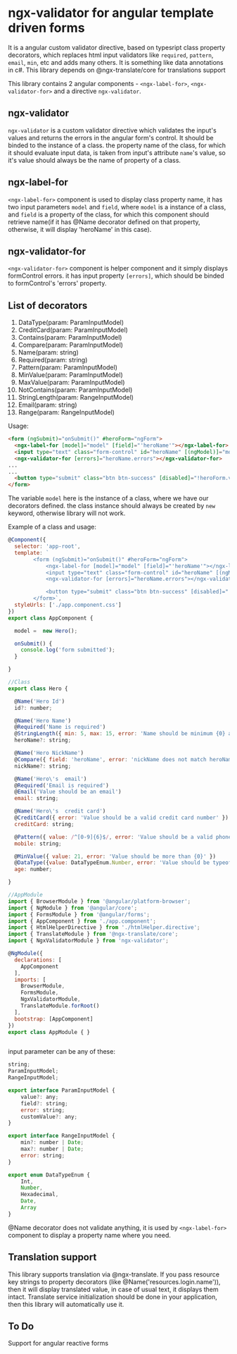 # ngx-validator for angular template driven forms

It is a angular custom validator directive, based on typesript class property decorators, which replaces html input validators like `required`, `pattern`, `email`, `min`, etc and adds many others. It is something like data annotations in c#. This library depends on @ngx-translate/core for translations support


This  library contains 2 angular components - `<ngx-label-for>`, `<ngx-validator-for>` and a directive `ngx-validator`.

## ngx-validator

 `ngx-validator` is a custom validator directive which validates the input's values and returns the errors in the angular form's control. It should be binded to the instance of a class. the property name of the class, for which it should evaluate input data, is taken from input's attribute `name`'s value, so it's value should always be the name of property of a class.

## ngx-label-for

`<ngx-label-for>` component is used to display class property name, it has two input parameters `model` and `field`, where `model` is a instance of a class, and `field` is a property of the class, for which this component should retrieve name(if it has @Name decorator defined on that property, otherwise, it will display 'heroName' in this case).

## ngx-validator-for

`<ngx-validator-for>` component is helper component and it simply displays formControl errors. it has input property `[errors]`, which should be binded to formControl's 'errors'  property.

## List of decorators

1. DataType(param: ParamInputModel)
2. CreditCard(param: ParamInputModel)
3. Contains(param: ParamInputModel)
4. Compare(param: ParamInputModel)
5. Name(param:  string)
6. Required(param:  string)
7. Pattern(param: ParamInputModel)
8. MinValue(param: ParamInputModel)
9. MaxValue(param: ParamInputModel)
10. NotContains(param: ParamInputModel)
11. StringLength(param: RangeInputModel)
12. Email(param: string)
13. Range(param: RangeInputModel)

Usage:

```html
<form (ngSubmit)="onSubmit()" #heroForm="ngForm">
  <ngx-label-for [model]="model" [field]="'heroName'"></ngx-label-for>
  <input type="text" class="form-control" id="heroName" [(ngModel)]="model.heroName" name="heroName" #heroName="ngModel" [ngx-validator]="model"/>
  <ngx-validator-for [errors]="heroName.errors"></ngx-validator-for>
...
...
  <button type="submit" class="btn btn-success" [disabled]="!heroForm.valid">Submit</button>
</form>
```

The variable `model` here is the instance of a class, where we have our decorators defined. the class instance should always be created by `new` keyword, otherwise library will not work.

Example of a class and usage:

```javascript
@Component({
  selector: 'app-root',
  template: `
        <form (ngSubmit)="onSubmit()" #heroForm="ngForm">
            <ngx-label-for [model]="model" [field]="'heroName'"></ngx-label-for>
            <input type="text" class="form-control" id="heroName" [(ngModel)]="model.heroName" name="heroName" #heroName="ngModel" [ngx-validator]="model"/>
            <ngx-validator-for [errors]="heroName.errors"></ngx-validator-for>

            <button type="submit" class="btn btn-success" [disabled]="!heroForm.valid">Submit</button>
        </form>`,
  styleUrls: ['./app.component.css']
})
export class AppComponent {

  model =  new Hero();

  onSubmit() {
    console.log('form submitted');
  }

}

//Class
export class Hero {

  @Name('Hero Id')
  id?: number;

  @Name('Hero Name')
  @Required('Name is required')
  @StringLength({ min: 5, max: 15, error: 'Name should be minimum {0} and maximum {1} symbols length'})
  heroName?: string;

  @Name('Hero NickName')
  @Compare({ field: 'heroName', error: 'nickName does not match heroName' })
  nickName?: string;

  @Name('Hero\'s  email')
  @Required('Email is required')
  @Email('Value should be an email')
  email: string;

  @Name('Hero\'s  credit card')
  @CreditCard({ error: 'Value should be a valid credit card number' })
  creditCard: string;

  @Pattern({ value: /^[0-9]{6}$/, error: 'Value should be a valid phone number' })
  mobile: string;

  @MinValue({ value: 21, error: 'Value should be more than {0}' })
  @DataType({value: DataTypeEnum.Number, error: 'Value should be typeof integer'})
  age: number;

}

//AppModule
import { BrowserModule } from '@angular/platform-browser';
import { NgModule } from '@angular/core';
import { FormsModule } from '@angular/forms';
import { AppComponent } from './app.component';
import { HtmlHelperDirective } from './htmlHelper.directive';
import { TranslateModule } from '@ngx-translate/core';
import { NgxValidatorModule } from 'ngx-validator';

@NgModule({
  declarations: [
    AppComponent
  ],
  imports: [
    BrowserModule,
    FormsModule,
    NgxValidatorModule,
    TranslateModule.forRoot()
  ],
  bootstrap: [AppComponent]
})
export class AppModule { }



```

input parameter can be any of these:

``` javascript
string;
ParamInputModel;
RangeInputModel;

```

``` javascript
export interface ParamInputModel {
    value?: any;
    field?: string;
    error: string;
    customValue?: any;
}

export interface RangeInputModel {
    min?: number | Date;
    max?: number | Date;
    error: string;
}

export enum DataTypeEnum {
    Int,
    Number,
    Hexadecimal,
    Date,
    Array
}

```

@Name decorator does not validate anything, it is used by `<ngx-label-for>` component to display a property name where you need.

## Translation support

This library supports translation via @ngx-translate. If you pass resource key strings to property decorators (like @Name('resources.login.name')), then it will display translated value, in case of usual text, it displays them intact. Translate service initialization should be done in your application, then this library will automatically use it.

## To Do

Support for angular reactive forms
